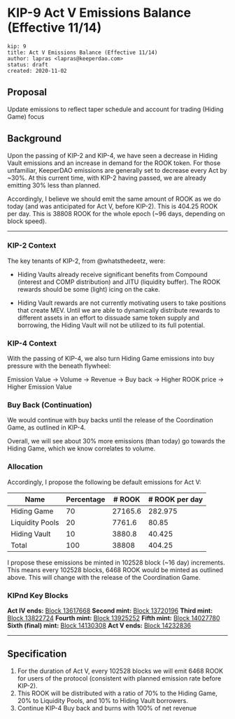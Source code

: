 # KIP-9 Act V Emissions Balance (Effective 11/14)

```
kip: 9
title: Act V Emissions Balance (Effective 11/14)
author: lapras <lapras@keeperdao.com>
status: draft
created: 2020-11-02
```

## Proposal
Update emissions to reflect taper schedule and account for trading (Hiding Game) focus

## Background

Upon the passing of KIP-2 and KIP-4, we have seen a decrease in Hiding Vault emissions and an increase in demand for the ROOK token. For those unfamiliar, KeeperDAO emissions are generally set to decrease every Act by ~30%. At this current time, with KIP-2 having passed, we are already emitting 30% less than planned.

Accordingly, I believe we should emit the same amount of ROOK as we do today (and was anticipated for Act V, before KIP-2). This is 404.25 ROOK per day. This is 38808 ROOK for the whole epoch (~96 days, depending on block speed).

---

### KIP-2 Context
The key tenants of KIP-2, from @whatsthedeetz, were:

* Hiding Vaults already receive significant benefits from Compound (interest and COMP distribution) and JITU (liquidity buffer). The ROOK rewards should be some (light) icing on the cake. 

* Hiding Vault rewards are not currently motivating users to take positions that create MEV. Until we are able to dynamically distribute rewards to different assets in an effort to dissuade same token supply and borrowing, the Hiding Vault will not be utilized to its full potential. 

### KIP-4 Context
With the passing of KIP-4, we also turn Hiding Game emissions into buy pressure with the beneath flywheel:

Emission Value -> Volume -> Revenue -> Buy back -> Higher ROOK price -> Higher Emission Value

### Buy Back (Continuation)

We would continue with buy backs until the release of the Coordination Game, as outlined in KIP-4.

Overall, we will see about 30% more emissions (than today) go towards the Hiding Game, which we know correlates to volume.

### Allocation
Accordingly, I propose the following be default emissions for Act V:

|Name|Percentage|# ROOK |# ROOK per day|
|---|---|---|---|
|Hiding Game|70|27165.6|282.975|
|Liquidity Pools|20|7761.6|80.85|
|Hiding Vault|10|3880.8|40.425|
|Total|100|38808|404.25|

I propose these emissions be minted in 102528 block (~16 day) increments. This means every 102528 blocks, 6468 ROOK would be minted as outlined above. This will change with the release of the Coordination Game.

### KIPnd Key Blocks

**Act IV ends:** [Block 13617668](https://etherscan.io/block/countdown/13617668)
**Second mint:** [Block 13720196](https://etherscan.io/block/countdown/13720196)
**Third mint:** [Block 13822724](https://etherscan.io/block/countdown/13822724)
**Fourth mint:**  [Block 13925252](https://etherscan.io/block/countdown/13925252)
**Fifth mint:** [Block 14027780](https://etherscan.io/block/countdown/14027780)
**Sixth (final) mint:** [Block 14130308](https://etherscan.io/block/countdown/14130308)
**Act V ends:** [Block 14232836](https://etherscan.io/block/countdown/14232836)

---

## Specification

1. For the duration of Act V, every 102528 blocks we will emit 6468 ROOK for users of the protocol (consistent with planned emission rate before KIP-2).
2. This ROOK will be distributed with a ratio of 70% to the Hiding Game, 20% to Liquidity Pools, and 10% to Hiding Vault borrowers.
3. Continue KIP-4 Buy back and burns with 100% of net revenue
